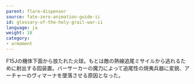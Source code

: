 ```yaml
---
parent: flare-dispenser
source: fate-zero-animation-guide-ii
id: glossary-of-the-holy-grail-war-ii
language: ja
weight: 18
category:
- armament
---
```


F15Jの機体下面から放たれた火球。もとは敵の熱線追尾ミサイルから逃れるために射出する囮装置。バーサーカーの魔力によって追尾性の焼夷兵器に変貌、アーチャーのヴィマーナを墜落させる原因となった。
